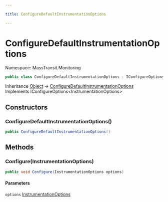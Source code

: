 ```yaml
---

title: ConfigureDefaultInstrumentationOptions

---
```


# ConfigureDefaultInstrumentationOptions

Namespace: MassTransit.Monitoring

```csharp
public class ConfigureDefaultInstrumentationOptions : IConfigureOptions<InstrumentationOptions>
```

Inheritance [Object](https://learn.microsoft.com/en-us/dotnet/api/system.object) → [ConfigureDefaultInstrumentationOptions](../masstransit-monitoring/configuredefaultinstrumentationoptions)<br/>
Implements IConfigureOptions\<InstrumentationOptions\>

## Constructors

### **ConfigureDefaultInstrumentationOptions()**

```csharp
public ConfigureDefaultInstrumentationOptions()
```

## Methods

### **Configure(InstrumentationOptions)**

```csharp
public void Configure(InstrumentationOptions options)
```

#### Parameters

`options` [InstrumentationOptions](../masstransit-monitoring/instrumentationoptions)<br/>
